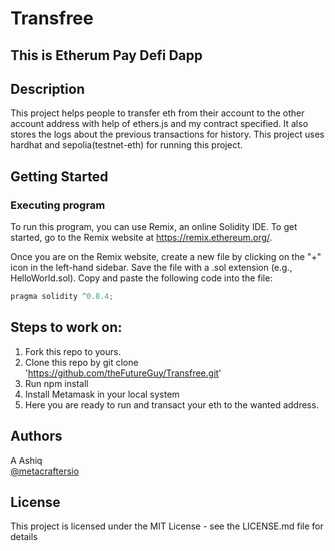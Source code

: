 # Transfree
## This is Etherum Pay Defi Dapp 

## Description
  This project helps people to transfer eth from their account to the other account address with help of ethers.js and my contract specified. It also stores the logs about the previous transactions for history. This project uses hardhat and sepolia(testnet-eth) for running this project.


## Getting Started

### Executing program

To run this program, you can use Remix, an online Solidity IDE. To get started, go to the Remix website at https://remix.ethereum.org/.

Once you are on the Remix website, create a new file by clicking on the "+" icon in the left-hand sidebar. Save the file with a .sol extension (e.g., HelloWorld.sol). Copy and paste the following code into the file:

```javascript
pragma solidity ^0.8.4;
```
## Steps to work on:
1) Fork this repo to yours.
2) Clone this repo by git clone 'https://github.com/theFutureGuy/Transfree.git'
3) Run npm install
4) Install Metamask in your local system
5) Here you are ready to run and transact your eth to the wanted address.


## Authors

A Ashiq  
[@metacraftersio](https://twitter.com/metacraftersio)


## License

This project is licensed under the MIT License - see the LICENSE.md file for details
